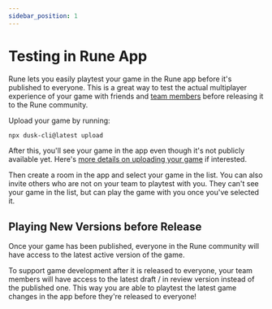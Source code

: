 ```yaml
---
sidebar_position: 1
---
```


# Testing in Rune App

Rune lets you easily playtest your game in the Rune app before it's published to everyone. This is a great way to test the actual multiplayer experience of your game with friends and [team members](../publishing/collaboration#team-roles) before releasing it to the Rune community.

Upload your game by running: 

```sh
npx dusk-cli@latest upload
```
After this, you'll see your game in the app even though it's not publicly available yet. Here's [more details on uploading your game](../publishing/publishing-your-game.md) if interested.

Then create a room in the app and select your game in the list. You can also invite others who are not on your team to playtest with you. They can't see your game in the list, but can play the game with you once you've selected it.

## Playing New Versions before Release

Once your game has been published, everyone in the Rune community will have access to the latest active version of the game.

To support game development after it is released to everyone, your team members will have access to the latest draft / in review version instead of the published one. This way you are able to playtest the latest game changes in the app before they're released to everyone!
